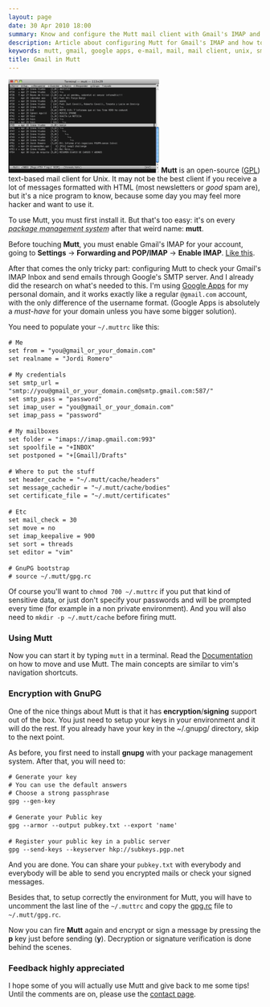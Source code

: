 ```yaml
---
layout: page
date: 30 Apr 2010 18:00
summary: Know and configure the Mutt mail client with Gmail's IMAP and GPG encryption
description: Article about configuring Mutt for Gmail's IMAP and how to use GnuPG to encrypt or sign e-mails in Mutt.
keywords: mutt, gmail, google apps, e-mail, mail, mail client, unix, smtp, imap, tls, gnupg, gpg, encryption, pgp
title: Gmail in Mutt
---
```


![Screenshot of the Mutt mail client](/files/gmail-in-mutt/mutts.png)
**Mutt** is an open-source ([GPL](http://www.gnu.org/licenses/gpl.html)) text-based mail client for Unix. It may not be the best client if you receive a lot of messages formatted with HTML (most newsletters or *good* spam are), but it's a nice program to know, because some day you may feel more hacker and want to use it.

To use Mutt, you must first install it. But that's too easy: it's on every *<acronym title="FreeBSD's ports, Debian's dpkg, OS X's macports, homebrew, etc.">package management system</acronym>* after that weird name: **mutt**.

Before touching **Mutt**, you must enable Gmail's IMAP for your account, going to **Settings** &rarr; **Forwarding and POP/IMAP** &rarr; **Enable IMAP**. <a href="/files/gmail-in-mutt/gmail-imaps.png">Like this</a>.

After that comes the only tricky part: configuring Mutt to check your Gmail's IMAP Inbox and send emails through Google's SMTP server. And I already did the research on what's needed to this. I'm using [Google Apps](http://www.google.com/apps/) for my personal domain, and it works exactly like a regular <code>@gmail.com</code> account, with the only difference of the username format. (Google Apps is absolutely a *must-have* for your domain unless you have some bigger solution).

You need to populate your <code>~/.muttrc</code> like this:

    # Me
    set from = "you@gmail_or_your_domain.com"
    set realname = "Jordi Romero"

    # My credentials
    set smtp_url = "smtp://you@gmail_or_your_domain.com@smtp.gmail.com:587/"
    set smtp_pass = "password"
    set imap_user = "you@gmail_or_your_domain.com"
    set imap_pass = "password"

    # My mailboxes
    set folder = "imaps://imap.gmail.com:993"
    set spoolfile = "+INBOX"
    set postponed = "+[Gmail]/Drafts"

    # Where to put the stuff
    set header_cache = "~/.mutt/cache/headers"
    set message_cachedir = "~/.mutt/cache/bodies"
    set certificate_file = "~/.mutt/certificates"

    # Etc
    set mail_check = 30
    set move = no
    set imap_keepalive = 900
    set sort = threads
    set editor = "vim"

    # GnuPG bootstrap
    # source ~/.mutt/gpg.rc

Of course you'll want to <code>chmod 700 ~/.muttrc</code> if you put that kind of sensitive data, or just don't specify your passwords and will be prompted every time (for example in a non private environment). And you will also need to <code>mkdir -p ~/.mutt/cache</code> before firing mutt.

### Using Mutt

Now you can start it by typing <code>mutt</code> in a terminal. Read the [Documentation](http://www.mutt.org/doc/manual/manual-2.html) on how to move and use Mutt. The main concepts are similar to vim's navigation shortcuts.

### Encryption with GnuPG

One of the nice things about Mutt is that it has **encryption**/**signing** support out of the box. You just need to setup your keys in your environment and it will do the rest. If you already have your key in the ~/.gnupg/ directory, skip to the next point.

As before, you first need to install **gnupg** with your package management system. After that, you will need to:

    # Generate your key
    # You can use the default answers
    # Choose a strong passphrase
    gpg --gen-key

    # Generate your Public key
    gpg --armor --output pubkey.txt --export 'name'

    # Register your public key in a public server
    gpg --send-keys --keyserver hkp://subkeys.pgp.net

And you are done. You can share your <code>pubkey.txt</code> with everybody and everybody will be able to send you encrypted mails or check your signed messages.

Besides that, to setup correctly the environment for Mutt, you will have to uncomment the last line of the <code>~/.muttrc</code> and copy the [gpg.rc](/files/gmail-in-mutt/gpg.rc) file to <code>~/.mutt/gpg.rc</code>.

Now you can fire **Mutt** again and encrypt or sign a message by pressing the **p** key just before sending (**y**). Decryption or signature verification is done behind the scenes.

### Feedback highly appreciated
I hope some of you will actually use Mutt and give back to me some tips! Until the comments are on, please use the [contact page](/contact).

